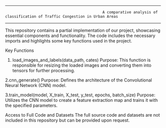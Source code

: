 **************************************************************************************************************************************************************
                                                A comparative analysis of classification of Traffic Congestion in Urban Areas

**************************************************************************************************************************************************************



This repository contains a partial implementation of our project, showcasing essential components and functionality. The code includes the necessary imports and highlights some key functions used in the project.

Key Functions

1. load_images_and_labels(data_path, cates)
     Purpose: This function is responsible for resizing the loaded images and converting them into tensors for further 
     processing.


2.cnn_generate()
     Purpose: Defines the architecture of the Convolutional Neural Network (CNN) model.

3.train_model(model, X_train, X_test, y_test, epochs, batch_size)
     Purpose: Utilizes the CNN model to create a feature extraction map and trains it with the specified parameters.

Access to Full Code and Datasets
The full source code and datasets are not included in this repository but can be provided upon request. 
     
